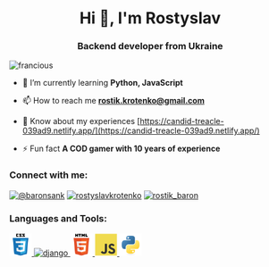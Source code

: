 <h1 align="center">Hi 👋, I'm Rostyslav</h1>
<h3 align="center">Backend developer from Ukraine</h3>

<p align="left"> <img src="https://komarev.com/ghpvc/?username=francious&label=Profile%20views&color=0e75b6&style=flat" alt="francious" /> </p>

- 🌱 I’m currently learning **Python, JavaScript**

- 📫 How to reach me **rostik.krotenko@gmail.com**

- 📄 Know about my experiences [https://candid-treacle-039ad9.netlify.app/](https://candid-treacle-039ad9.netlify.app/)

- ⚡ Fun fact **A COD gamer with 10 years of experience**

<h3 align="left">Connect with me:</h3>
<p align="left">
<a href="https://twitter.com/@baronsank" target="blank"><img align="center" src="https://raw.githubusercontent.com/rahuldkjain/github-profile-readme-generator/master/src/images/icons/Social/twitter.svg" alt="@baronsank" height="30" width="40" /></a>
<a href="https://linkedin.com/in/rostyslavkrotenko" target="blank"><img align="center" src="https://raw.githubusercontent.com/rahuldkjain/github-profile-readme-generator/master/src/images/icons/Social/linked-in-alt.svg" alt="rostyslavkrotenko" height="30" width="40" /></a>
<a href="https://instagram.com/rostik_baron" target="blank"><img align="center" src="https://raw.githubusercontent.com/rahuldkjain/github-profile-readme-generator/master/src/images/icons/Social/instagram.svg" alt="rostik_baron" height="30" width="40" /></a>
</p>

<h3 align="left">Languages and Tools:</h3>
<p align="left"> <a href="https://www.w3schools.com/css/" target="_blank" rel="noreferrer"> <img src="https://raw.githubusercontent.com/devicons/devicon/master/icons/css3/css3-original-wordmark.svg" alt="css3" width="40" height="40"/> </a> <a href="https://www.djangoproject.com/" target="_blank" rel="noreferrer"> <img src="https://cdn.worldvectorlogo.com/logos/django.svg" alt="django" width="40" height="40"/> </a> <a href="https://www.w3.org/html/" target="_blank" rel="noreferrer"> <img src="https://raw.githubusercontent.com/devicons/devicon/master/icons/html5/html5-original-wordmark.svg" alt="html5" width="40" height="40"/> </a> <a href="https://developer.mozilla.org/en-US/docs/Web/JavaScript" target="_blank" rel="noreferrer"> <img src="https://raw.githubusercontent.com/devicons/devicon/master/icons/javascript/javascript-original.svg" alt="javascript" width="40" height="40"/> </a> <a href="https://www.python.org" target="_blank" rel="noreferrer"> <img src="https://raw.githubusercontent.com/devicons/devicon/master/icons/python/python-original.svg" alt="python" width="40" height="40"/> </a> </p>
